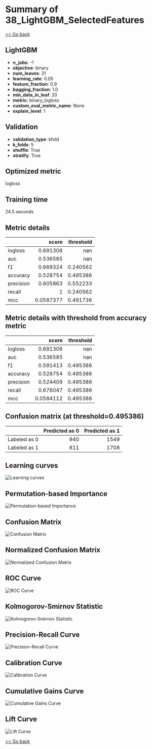 # Summary of 38_LightGBM_SelectedFeatures

[<< Go back](../README.md)


## LightGBM
- **n_jobs**: -1
- **objective**: binary
- **num_leaves**: 31
- **learning_rate**: 0.05
- **feature_fraction**: 0.9
- **bagging_fraction**: 1.0
- **min_data_in_leaf**: 20
- **metric**: binary_logloss
- **custom_eval_metric_name**: None
- **explain_level**: 1

## Validation
 - **validation_type**: kfold
 - **k_folds**: 5
 - **shuffle**: True
 - **stratify**: True

## Optimized metric
logloss

## Training time

24.5 seconds

## Metric details
|           |     score |   threshold |
|:----------|----------:|------------:|
| logloss   | 0.691306  |  nan        |
| auc       | 0.536585  |  nan        |
| f1        | 0.669324  |    0.240562 |
| accuracy  | 0.528754  |    0.495386 |
| precision | 0.605863  |    0.552233 |
| recall    | 1         |    0.240562 |
| mcc       | 0.0587377 |    0.491736 |


## Metric details with threshold from accuracy metric
|           |     score |   threshold |
|:----------|----------:|------------:|
| logloss   | 0.691306  |  nan        |
| auc       | 0.536585  |  nan        |
| f1        | 0.591413  |    0.495386 |
| accuracy  | 0.528754  |    0.495386 |
| precision | 0.524409  |    0.495386 |
| recall    | 0.678047  |    0.495386 |
| mcc       | 0.0584112 |    0.495386 |


## Confusion matrix (at threshold=0.495386)
|              |   Predicted as 0 |   Predicted as 1 |
|:-------------|-----------------:|-----------------:|
| Labeled as 0 |              940 |             1549 |
| Labeled as 1 |              811 |             1708 |

## Learning curves
![Learning curves](learning_curves.png)

## Permutation-based Importance
![Permutation-based Importance](permutation_importance.png)
## Confusion Matrix

![Confusion Matrix](confusion_matrix.png)


## Normalized Confusion Matrix

![Normalized Confusion Matrix](confusion_matrix_normalized.png)


## ROC Curve

![ROC Curve](roc_curve.png)


## Kolmogorov-Smirnov Statistic

![Kolmogorov-Smirnov Statistic](ks_statistic.png)


## Precision-Recall Curve

![Precision-Recall Curve](precision_recall_curve.png)


## Calibration Curve

![Calibration Curve](calibration_curve_curve.png)


## Cumulative Gains Curve

![Cumulative Gains Curve](cumulative_gains_curve.png)


## Lift Curve

![Lift Curve](lift_curve.png)



[<< Go back](../README.md)
